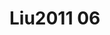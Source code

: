 <a name="material" />

# Liu2011 06
<script type="application/ld+json">
  {
    "@context": "https://schema.org/",
    "@type": "ChemicalSubstance",
    "http://purl.org/dc/terms/conformsTo":
      {
        "@type": "CreativeWork",
        "@id": "https://bioschemas.org/profiles/ChemicalSubstance/0.4-RELEASE/"
      },
    "@id": "https://egonw.github.io/nanowiki/nanowiki87.html#material",
    "name": "Liu2011 06",
    "sameAs": "http://127.0.0.1/mediawiki/index.php/Special:URIResolver/Liu2011_06"
  }
</script>

